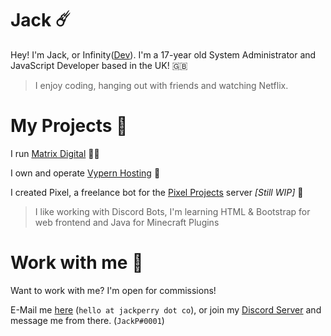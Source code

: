 # Jack ☄️
Hey! I'm Jack, or Infinity([Dev](https://infinitydev.me)).
I'm a 17-year old System Administrator and JavaScript Developer based in the UK! 🇬🇧

> I enjoy coding, hanging out with friends and watching Netflix.

# My Projects 🔧
I run [Matrix Digital](https://matrixdigital.co) 👩‍💻

I own and operate [Vypern Hosting](https://vypern.com) 🐍

I created Pixel, a freelance bot for the [Pixel Projects](https://discord.gg/freelancers) server *[Still WIP]* 👾

> I like working with Discord Bots, I'm learning HTML & Bootstrap for web frontend and Java for Minecraft Plugins

# Work with me 📩
Want to work with me?
I'm open for commissions!

E-Mail me [here](mailto://hello@jackperry.co) (`hello at jackperry dot co`), or join my [Discord Server](https://discord.gg/freelancers) and message me from there. (`JackP#0001`)
